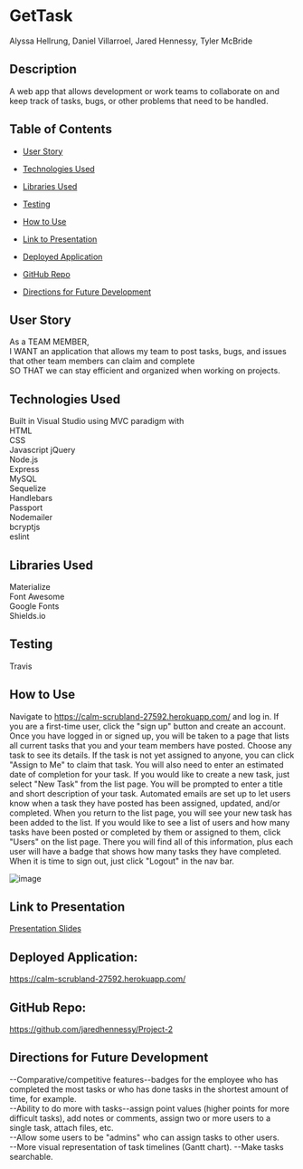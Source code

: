# GetTask

Alyssa Hellrung, Daniel Villarroel, Jared Hennessy, Tyler McBride      

## Description

A web app that allows development or work teams to collaborate on and keep track of tasks, bugs, or other problems that need to be handled.

## Table of Contents

* [User Story](#user-story)

* [Technologies Used](#technologies-used)

* [Libraries Used](#libraries-used)

* [Testing](#testing)

* [How to Use](#how-to-use)

* [Link to Presentation](#link-to-presentation)  

* [Deployed Application](#deployed-application)

* [GitHub Repo](#github-repo)

* [Directions for Future Development](#directions-for-future-development)

## User Story  
As a TEAM MEMBER,   
I WANT an application that allows my team to post tasks, bugs, and issues that other team members can claim and complete   
SO THAT we can stay efficient and organized when working on projects. 

## Technologies Used  
Built in Visual Studio using MVC paradigm with            
HTML          
CSS         
Javascript
jQuery          
Node.js        
Express     
MySQL    
Sequelize  
Handlebars        
Passport  
Nodemailer   
bcryptjs  
eslint 

## Libraries Used
Materialize       
Font Awesome        
Google Fonts   
Shields.io     

## Testing
Travis     

## How to Use  
Navigate to https://calm-scrubland-27592.herokuapp.com/ and log in. If you are a first-time user, click the "sign up" button and create an account. Once you have logged in or signed up, you will be taken to a page that lists all current tasks that you and your team members have posted. Choose any task to see its details. If the task is not yet assigned to anyone, you can click "Assign to Me" to claim that task. You will also need to enter an estimated date of completion for your task. If you would like to create a new task, just select "New Task" from the list page. You will be prompted to enter a title and short description of your task. Automated emails are set up to let users know when a task they have posted has been assigned, updated, and/or completed. When you return to the list page, you will see your new task has been added to the list. If you would like to see a list of users and how many tasks have been posted or completed by them  or assigned to them, click "Users" on the list page. There you will find all of this information, plus each user will have a badge that shows how many tasks they have completed. When it is time to sign out, just click "Logout" in the nav bar. 

![image]()

## Link to Presentation
[Presentation Slides](https://docs.google.com/presentation/d/1O5oq3THaB4RQvdi4qdv2OhZ-9jJtM3fQv-uiiyGZjHA/edit#slide=id.g81e58f5b76_0_9)

## Deployed Application:
https://calm-scrubland-27592.herokuapp.com/

## GitHub Repo:    
https://github.com/jaredhennessy/Project-2

## Directions for Future Development
--Comparative/competitive features--badges for the employee who has completed the most tasks or who has done tasks in the shortest amount of time, for example.      
--Ability to do more with tasks--assign point values (higher points for more difficult tasks), add notes or comments, assign two or more users to a single task, attach files, etc.  
--Allow some users to be "admins" who can assign tasks to other users.  
--More visual representation of task timelines (Gantt chart). 
--Make tasks searchable.  